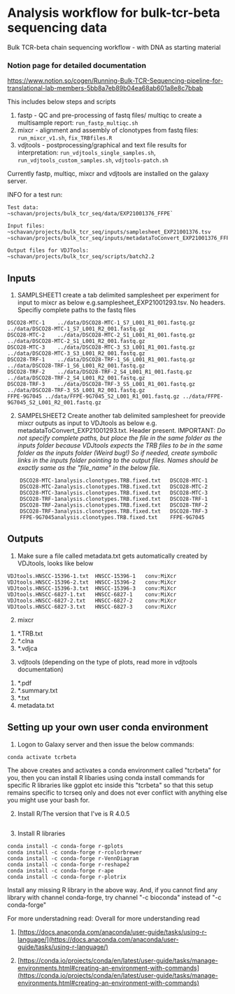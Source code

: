 # Analysis workflow for bulk-tcr-beta sequencing data
Bulk TCR-beta chain sequencing workflow - with DNA as starting material

### Notion page for detailed documentation
https://www.notion.so/cogen/Running-Bulk-TCR-Sequencing-pipeline-for-translational-lab-members-5bb8a7eb89b04ea68ab601a8e8c7bbab

This includes below steps and scripts

1) fastp - QC and pre-processing of fastq files/ multiqc to create a multisample report: `run_fastp_multiqc.sh`
2) mixcr - alignment and assembly of clonotypes from fastq files: `run_mixcr_v1.sh`, `fix_TRBfiles.R`
3) vdjtools - postprocessing/graphical and text file results for interpretation: `run_vdjtools_single_samples.sh`, `run_vdjtools_custom_samples.sh`, `vdjtools-patch.sh`

Currently fastp, multiqc, mixcr and vdjtools are installed on the galaxy server. 

INFO for a test run:
```
Test data:
~schavan/projects/bulk_tcr_seq/data/EXP21001376_FFPE`

Input files:
~schavan/projects/bulk_tcr_seq/inputs/samplesheet_EXP21001376.tsv
~schavan/projects/bulk_tcr_seq/inputs/metadataToConvert_EXP21001376_FFPE.txt

Output files for VDJTools:
~schavan/projects/bulk_tcr_seq/scripts/batch2.2
```

## Inputs

1) SAMPLSHEET1
create a tab delimited samplesheet per experiment for input to mixcr as below e.g.samplesheet_EXP21001293.tsv. No headers. Specifiy complete paths to the fastq files
```
DSCO28-MTC-1    ../data/DSCO28-MTC-1_S7_L001_R1_001.fastq.gz    ../data/DSCO28-MTC-1_S7_L001_R2_001.fastq.gz
DSCO28-MTC-2    ../data/DSCO28-MTC-2_S1_L001_R1_001.fastq.gz    ../data/DSCO28-MTC-2_S1_L001_R2_001.fastq.gz
DSCO28-MTC-3    ../data/DSCO28-MTC-3_S3_L001_R1_001.fastq.gz    ../data/DSCO28-MTC-3_S3_L001_R2_001.fastq.gz
DSCO28-TRF-1    ../data/DSCO28-TRF-1_S6_L001_R1_001.fastq.gz    ../data/DSCO28-TRF-1_S6_L001_R2_001.fastq.gz
DSCO28-TRF-2    ../data/DSO28-TRF-2_S4_L001_R1_001.fastq.gz    ../data/DSCO28-TRF-2_S4_L001_R2_001.fastq.gz
DSCO28-TRF-3    ../data/DSCO28-TRF-3_S5_L001_R1_001.fastq.gz    ../data/DSCO28-TRF-3_S5_L001_R2_001.fastq.gz
FFPE-9G7045 ../data/FFPE-9G7045_S2_L001_R1_001.fastq.gz ../data/FFPE-9G7045_S2_L001_R2_001.fastq.gz
```
2) SAMPELSHEET2
Create another tab delimited samplesheet for preovide mixcr outputs as input to VDJtools as below e.g. metadataToConvert_EXP21001293.txt. Header present. 
IMPORTANT: *Do not specify complete paths, but place the file in the same folder as the inputs folder because VDJtools expects the TRB files to be in the same folder as the inputs folder (Weird bug!) So if needed, create symbolic links in the inputs folder pointing to the output files. Names should be exactly same as the "file_name" in the below file.*

```file_name	sample_id
	DSCO28-MTC-1analysis.clonotypes.TRB.fixed.txt	DSCO28-MTC-1
	DSCO28-MTC-2analysis.clonotypes.TRB.fixed.txt	DSCO28-MTC-2
	DSCO28-MTC-3analysis.clonotypes.TRB.fixed.txt	DSCO28-MTC-3
	DSCO28-TRF-1analysis.clonotypes.TRB.fixed.txt	DSCO28-TRF-1
	DSCO28-TRF-2analysis.clonotypes.TRB.fixed.txt	DSCO28-TRF-2
	DSCO28-TRF-3analysis.clonotypes.TRB.fixed.txt	DSCO28-TRF-3
	FFPE-9G7045analysis.clonotypes.TRB.fixed.txt	FFPE-9G7045
```

## Outputs

1) Make sure a file called metadata.txt gets automatically created by VDJtools, looks like below
```file_name	sample_id	..filter..
VDJtools.HNSCC-15396-1.txt	HNSCC-15396-1	conv:MiXcr
VDJtools.HNSCC-15396-2.txt	HNSCC-15396-2	conv:MiXcr
VDJtools.HNSCC-15396-3.txt	HNSCC-15396-3	conv:MiXcr
VDJtools.HNSCC-6827-1.txt	HNSCC-6827-1	conv:MiXcr
VDJtools.HNSCC-6827-2.txt	HNSCC-6827-2	conv:MiXcr
VDJtools.HNSCC-6827-3.txt	HNSCC-6827-3	conv:MiXcr
```

2) mixcr

1. *.TRB.txt
2. *.clna
3. *.vdjca

3) vdjtools (depending on the type of plots, read more in vdjtools documentation)

1. *.pdf
2. *.summary.txt
3. *.txt
4. metadata.txt

## Setting up your own user conda environment

1) Logon to Galaxy server and then issue the below commands:
```conda create --name tcrbeta
conda activate tcrbeta
```
The above creates and activates a conda environment called "tcrbeta" for you, then you can install R libaries using conda install commands for specific R libraries like ggplot etc inside this "tcrbeta" so that this setup remains specific to tcrseq only and does not ever conflict with anything else you might use your bash for.

2) Install R/The version that I've is R 4.0.5
```conda install -c conda-forge r-base
```
3) Install R libraries
```conda install -c conda-forge r-ggplot2
conda install -c conda-forge r-gplots
conda install -c conda-forge r-rcolorbrewer
conda install -c conda-forge r-VennDiagram
conda install -c conda-forge r-reshape2
conda install -c conda-forge r-ape
conda install -c conda-forge r-plotrix
```

Install any missing R library in the above way. And, if you cannot find any library with channel conda-forge, try channel "-c bioconda" instead of "-c conda-forge"

For more understadning read:
Overall for more understanding read 
1) [https://docs.anaconda.com/anaconda/user-guide/tasks/using-r-language/](https://docs.anaconda.com/anaconda/user-guide/tasks/using-r-language/) 

2) [https://conda.io/projects/conda/en/latest/user-guide/tasks/manage-environments.html#creating-an-environment-with-commands](https://conda.io/projects/conda/en/latest/user-guide/tasks/manage-environments.html#creating-an-environment-with-commands)

